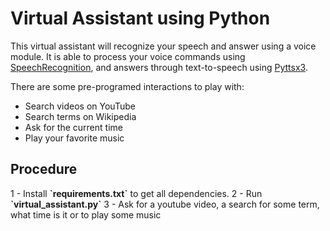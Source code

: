 # Virtual Assistant using Python
This virtual assistant will recognize your speech and answer using a voice module. It is able to process your voice commands using [SpeechRecognition](https://pypi.org/project/SpeechRecognition/), and answers through text-to-speech using [Pyttsx3](https://pypi.org/project/pyttsx3/).

 There are some pre-programed interactions to play with:
- Search videos on YouTube
- Search terms on Wikipedia
- Ask for the current time
- Play your favorite music

## Procedure
1 - Install **\`requirements.txt\`** to get all dependencies.
2 - Run **\`virtual_assistant.py\`**
3 - Ask for a youtube video, a search for some term, what time is it or to play some music

